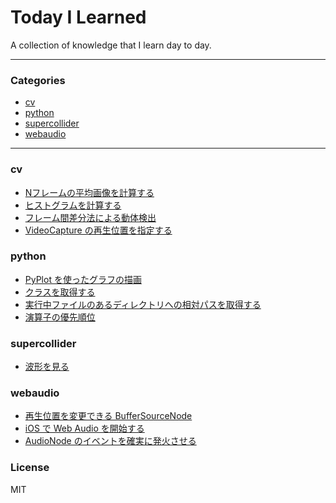 # Today I Learned

A collection of knowledge that I learn day to day.

---

### Categories

* [cv](#cv)
* [python](#python)
* [supercollider](#supercollider)
* [webaudio](#webaudio)

---

### cv

  - [Nフレームの平均画像を計算する](cv/compute-average-image-in-n-frames.md)
  - [ヒストグラムを計算する](cv/compute-histogram.md)
  - [フレーム間差分法による動体検出](cv/interframe-difference.md)
  - [VideoCapture の再生位置を指定する](cv/seek-video-capture.md)

### python

  - [PyPlot を使ったグラフの描画](python/draw-graph-with-pyplot.md)
  - [クラスを取得する](python/get-class.md)
  - [実行中ファイルのあるディレクトリへの相対パスを取得する](python/get-dirname.md)
  - [演算子の優先順位](python/operator-precedence.md)

### supercollider

  - [波形を見る](supercollider/plot-signal.md)

### webaudio

  - [再生位置を変更できる BufferSourceNode](webaudio/seek-buffer-source-node.md)
  - [iOS で Web Audio を開始する](webaudio/start-web-audio-in-ios.md)
  - [AudioNode のイベントを確実に発火させる](webaudio/surely-emit-audionode-event.md)


### License
MIT
